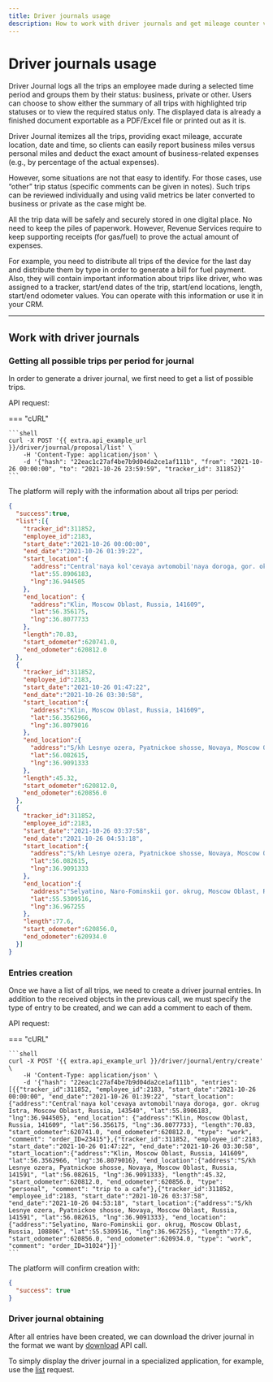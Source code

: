 ```yaml
---
title: Driver journals usage
description: How to work with driver journals and get mileage counter values at the start and the end of a trip.
---
```


# Driver journals usage

Driver Journal logs all the trips an employee made during a selected time period and groups them by their status: business,
private or other. Users can choose to show either the summary of all trips with highlighted trip statuses or to view the 
required status only. The displayed data is already a finished document exportable as a PDF/Excel file or printed out as
it is.

Driver Journal itemizes all the trips, providing exact mileage, accurate location, date and time, so clients can easily
report business miles versus personal miles and deduct the exact amount of business-related expenses (e.g., by percentage
of the actual expenses).

However, some situations are not that easy to identify. For those cases, use “other” trip status (specific comments
can be given in notes). Such trips can be reviewed individually and using valid metrics be later converted to business
or private as the case might be.

All the trip data will be safely and securely stored in one digital place. No need to keep the piles of paperwork. However,
Revenue Services require to keep supporting receipts (for gas/fuel) to prove the actual amount of expenses.

For example, you need to distribute all trips of the device for the last day and distribute them by type in order to
generate a bill for fuel payment. 
Also, they will contain important information about trips like driver, who was assigned to a tracker, start/end 
dates of the trip, start/end locations, length, start/end odometer values. You can operate with this information or use 
it in your CRM. 

***

## Work with driver journals

### Getting all possible trips per period for journal

In order to generate a driver journal, we first need to get a list of possible trips.

API request:

=== "cURL"

    ```shell
    curl -X POST '{{ extra.api_example_url }}/driver/journal/proposal/list' \
        -H 'Content-Type: application/json' \ 
        -d '{"hash": "22eac1c27af4be7b9d04da2ce1af111b", "from": "2021-10-26 00:00:00", "to": "2021-10-26 23:59:59", "tracker_id": 311852}'
    ```

The platform will reply with the information about all trips per period:

```json
{
  "success":true,
  "list":[{
    "tracker_id":311852,
    "employee_id":2183,
    "start_date":"2021-10-26 00:00:00",
    "end_date":"2021-10-26 01:39:22",
    "start_location":{
      "address":"Central'naya kol'cevaya avtomobil'naya doroga, gor. okrug Istra, Moscow Oblast, Russia, 143540",
      "lat":55.8906183,
      "lng":36.944505
    },
    "end_location": {
      "address":"Klin, Moscow Oblast, Russia, 141609",
      "lat":56.356175,
      "lng":36.8077733
    },
    "length":70.83,
    "start_odometer":620741.0,
    "end_odometer":620812.0
  }, 
  {
    "tracker_id":311852,
    "employee_id":2183,
    "start_date":"2021-10-26 01:47:22",
    "end_date":"2021-10-26 03:30:58",
    "start_location":{
      "address":"Klin, Moscow Oblast, Russia, 141609",
      "lat":56.3562966,
      "lng":36.8079016
    },
    "end_location":{
      "address":"S/kh Lesnye ozera, Pyatnickoe shosse, Novaya, Moscow Oblast, Russia, 141591",
      "lat":56.082615,
      "lng":36.9091333
    },
    "length":45.32,
    "start_odometer":620812.0,
    "end_odometer":620856.0
  }, 
  {
    "tracker_id":311852,
    "employee_id":2183,
    "start_date":"2021-10-26 03:37:58",
    "end_date":"2021-10-26 04:53:18",
    "start_location":{
      "address":"S/kh Lesnye ozera, Pyatnickoe shosse, Novaya, Moscow Oblast, Russia, 141591",
      "lat":56.082615,
      "lng":36.9091333
    },
    "end_location":{
      "address":"Selyatino, Naro-Fominskii gor. okrug, Moscow Oblast, Russia, 108806",
      "lat":55.5309516,
      "lng":36.967255
    },
    "length":77.6,
    "start_odometer":620856.0,
    "end_odometer":620934.0
  }]
}
```

### Entries creation

Once we have a list of all trips, we need to create a driver journal entries. In addition to the received objects in the
previous call, we must specify the type of entry to be created, and we can add a comment to each of them.

API request:

=== "cURL"

    ```shell
    curl -X POST '{{ extra.api_example_url }}/driver/journal/entry/create' \
        -H 'Content-Type: application/json' \ 
        -d '{"hash": "22eac1c27af4be7b9d04da2ce1af111b", "entries": [{{"tracker_id":311852, "employee_id":2183, "start_date":"2021-10-26 00:00:00", "end_date":"2021-10-26 01:39:22", "start_location":{"address":"Central'naya kol'cevaya avtomobil'naya doroga, gor. okrug Istra, Moscow Oblast, Russia, 143540", "lat":55.8906183, "lng":36.944505}, "end_location": {"address":"Klin, Moscow Oblast, Russia, 141609", "lat":56.356175, "lng":36.8077733}, "length":70.83, "start_odometer":620741.0, "end_odometer":620812.0, "type": "work", "comment": "order_ID=23415"},{"tracker_id":311852, "employee_id":2183, "start_date":"2021-10-26 01:47:22", "end_date":"2021-10-26 03:30:58", "start_location":{"address":"Klin, Moscow Oblast, Russia, 141609", "lat":56.3562966, "lng":36.8079016}, "end_location":{"address":"S/kh Lesnye ozera, Pyatnickoe shosse, Novaya, Moscow Oblast, Russia, 141591", "lat":56.082615, "lng":36.9091333}, "length":45.32, "start_odometer":620812.0, "end_odometer":620856.0, "type": "personal", "comment": "trip to a cafe"},{"tracker_id":311852, "employee_id":2183, "start_date":"2021-10-26 03:37:58", "end_date":"2021-10-26 04:53:18", "start_location":{"address":"S/kh Lesnye ozera, Pyatnickoe shosse, Novaya, Moscow Oblast, Russia, 141591", "lat":56.082615, "lng":36.9091333}, "end_location":{"address":"Selyatino, Naro-Fominskii gor. okrug, Moscow Oblast, Russia, 108806", "lat":55.5309516, "lng":36.967255}, "length":77.6, "start_odometer":620856.0, "end_odometer":620934.0, "type": "work", "comment": "order_ID=31024"}]}'
    ```

The platform will confirm creation with:

```json
{ 
  "success": true
}
```

### Driver journal obtaining

After all entries have been created, we can download the driver journal in the format we 
want by [download](../resources/fleet/driver_journal/entry.md#download) API call.

To simply display the driver journal in a specialized application, for example,
use the [list](../resources/fleet/driver_journal/entry.md#list) request.